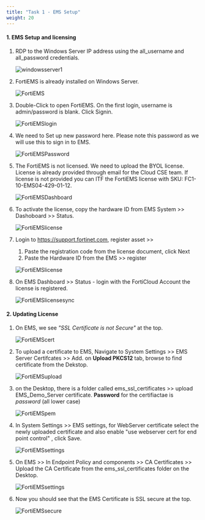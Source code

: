 ```yaml
---
title: "Task 1 - EMS Setup"
weight: 20
---
```


#### 1. **EMS Setup and licensing**

1. RDP to the Windows Server IP address using the all_username and all_password credentials.

    ![windowsserver1](../images/windowsserver-01.jpg)

2. FortiEMS is already installed on Windows Server. 

    ![FortiEMS](../images/windowsserver-02.jpg)


3. Double-Click to open FortiEMS. On the first login, username is admin/password is blank. Click Signin. 

    ![FortiEMSlogin](../images/windowsserver-03.jpg)

4. We need to Set up new password here. Please note this password as we will use this to sign in to EMS. 

    ![FortiEMSPassword](../images/windowsserver-04.jpg)


5. The FortiEMS is not licensed. We need to upload the BYOL license. License is already provided through email for the Cloud CSE    team. If license is not provided you can ITF the FortiEMS license with SKU: FC1-10-EMS04-429-01-12. 
    
    ![FortiEMSDashboard](../images/windowsserver-05.jpg)

6. To activate the license, copy the hardware ID from EMS System >> Dashoboard >> Status. 

    ![FortiEMSlicense](../images/windowsserver-06.jpg)

7. Login to https://support.fortinet.com, register asset >>
    
    1. Paste the registration code from the license document, click Next
    2. Paste the Hardware ID from the EMS >> register

    ![FortiEMSlicense](../images/windowsserver-07.jpg)

8. On EMS Dashboard >> Status - login with the FortiCloud Account the license is registered. 

    ![FortiEMSlicensesync](../images/windowsserver-08.jpg)

#### 2. **Updating License**

1. On EMS, we see _"SSL Certificate is not Secure"_ at the top. 

    ![FortiEMScert](../images/emscerts-01.jpg)

2. To upload a certificate to EMS, Navigate to System Settings >> EMS Server Certifcates >> Add. on **Upload PKCS12** tab, browse to find certificate from the Dekstop. 

    ![FortiEMSupload](../images/emscerts-02.jpg)

3. on the Desktop, there is a folder called ems_ssl_certificates >> upload EMS_Demo_Server certificate. **Password** for the certifiactae is _password_ (all lower case)

    ![FortiEMSpem](../images/emscerts-03.jpg)

4. In System Settings >> EMS settings, for WebServer certificate select the newly uploaded certificate and also enable "use webserver cert for end point control" , click Save. 

    ![FortiEMSsettings](../images/emscerts-04.jpg)

5. On EMS >> In Endpoint Policy and components >> CA Certificates >> Upload the CA Certificate from the ems_ssl_certificates folder on the Desktop. 

    ![FortiEMSsettings](../images/emscerts-05.jpg)

6. Now you should see that the EMS Certificate is SSL secure at the top. 

    ![FortiEMSsecure](../images/emscerts-06.jpg)
